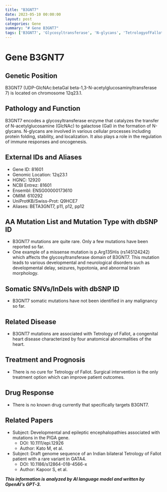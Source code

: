 ```yaml
---
title: "B3GNT7"
date: 2023-05-10 00:00:00
layout: post
categories: Gene
summary: "# Gene B3GNT7"
tags: ['B3GNT7', 'Glycosyltransferase', 'N-glycans', 'TetrologyofFallot', 'MissenseMutation', 'DevelopmentalDisorders', 'SurgicalIntervention', 'GeneticPosition']
---
```


# Gene B3GNT7

## Genetic Position
B3GNT7 (UDP-GlcNAc:betaGal beta-1,3-N-acetylglucosaminyltransferase 7) is located on chromosome 12q23.1.

## Pathology and Function
B3GNT7 encodes a glycosyltransferase enzyme that catalyzes the transfer of N-acetylglucosamine (GlcNAc) to galactose (Gal) in the formation of N-glycans. N-glycans are involved in various cellular processes including protein folding, stability, and localization. It also plays a role in the regulation of immune responses and oncogenesis.

## External IDs and Aliases
- Gene ID: 81601
- Genomic Location: 12q23.1
- HGNC: 12920
- NCBI Entrez: 81601
- Ensembl: ENSG00000173610
- OMIM: 610292
- UniProtKB/Swiss-Prot: Q9HCE7
- Aliases: BETA3GNT7, p11, p12, pp12

## AA Mutation List and Mutation Type with dbSNP ID
- B3GNT7 mutations are quite rare. Only a few mutations have been reported so far. 
- One example of a missense mutation is p.Arg135His (rs145124242) which affects the glycosyltransferase domain of B3GNT7. This mutation leads to various developmental and neurological disorders such as developmental delay, seizures, hypotonia, and abnormal brain morphology.

## Somatic SNVs/InDels with dbSNP ID
- B3GNT7 somatic mutations have not been identified in any malignancy so far.

## Related Disease
- B3GNT7 mutations are associated with Tetrology of Fallot, a congenital heart disease characterized by four anatomical abnormalities of the heart.

## Treatment and Prognosis
- There is no cure for Tetrology of Fallot. Surgical intervention is the only treatment option which can improve patient outcomes.

## Drug Response
- There is no known drug currently that specifically targets B3GNT7.

## Related Papers
- Subject: Developmental and epileptic encephalopathies associated with mutations in the PIGA gene.
  - DOI: 10.1111/epi.12926
  - Author: Kato M, et al.
- Subject: Draft genome sequence of an Indian bilateral Tetrology of Fallot patient with a rare variant in GATA4.
  - DOI: 10.1186/s12864-018-4566-x
  - Author: Kapoor S, et al.

**_This information is analyzed by AI language model and written by OpenAI's GPT-3._**